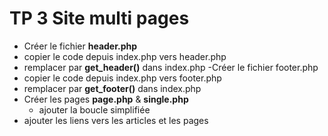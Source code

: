 # TP 3 Site multi pages
- Créer le fichier **header.php**
 - copier le code depuis index.php vers header.php
 - remplacer par **get_header()** dans index.php
-Créer le fichier footer.php
 - copier le code depuis index.php vers footer.php
 - remplacer par **get_footer()** dans index.php
- Créer les pages **page.php** & **single.php**
  - ajouter la boucle simplifiée
- ajouter les liens vers les articles et les pages
